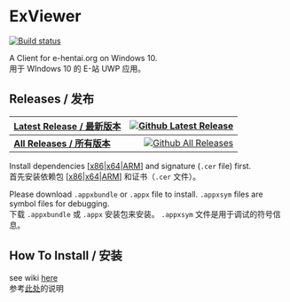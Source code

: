 # ExViewer
[![Build status](https://build.appcenter.ms/v0.1/apps/1d95ad63-8ff4-4266-9235-d2079686e6cb/branches/master/badge)](https://appcenter.ms)

A Client for e-hentai.org on Windows 10.    
用于 WIndows 10 的 E-站 UWP 应用。

## Releases / 发布
|[Latest Release / 最新版本](https://github.com/OpportunityLiu/ExViewer/releases/latest)|[![Github Latest Release](https://img.shields.io/github/downloads/OpportunityLiu/ExViewer/latest/total.svg)](https://github.com/OpportunityLiu/ExViewer/releases/latest)|
|:---|---:|
|[**All Releases / 所有版本**](https://github.com/OpportunityLiu/ExViewer/releases)|[![Github All Releases](https://img.shields.io/github/downloads/OpportunityLiu/ExViewer/total.svg)](https://github.com/OpportunityLiu/ExViewer/releases)|

Install dependencies [[x86](https://raw.github.com/wiki/OpportunityLiu/ExViewer/Dependencies/x86.zip)|[x64](https://raw.github.com/wiki/OpportunityLiu/ExViewer/Dependencies/x64.zip)|[ARM](https://raw.github.com/wiki/OpportunityLiu/ExViewer/Dependencies/ARM.zip)] and signature (`.cer` file) first.     
首先安装依赖包 [[x86](https://raw.github.com/wiki/OpportunityLiu/ExViewer/Dependencies/x86.zip)|[x64](https://raw.github.com/wiki/OpportunityLiu/ExViewer/Dependencies/x64.zip)|[ARM](https://raw.github.com/wiki/OpportunityLiu/ExViewer/Dependencies/ARM.zip)] 和证书（`.cer` 文件）。

Please download `.appxbundle` or `.appx` file to install.
`.appxsym` files are symbol files for debugging.    
下载 `.appxbundle` 或 `.appx` 安装包来安装。
`.appxsym` 文件是用于调试的符号信息。

## How To Install / 安装
see wiki [here](https://github.com/OpportunityLiu/ExViewer/wiki/How-to-Install)    
参考[此处](https://github.com/OpportunityLiu/ExViewer/wiki/安装说明)的说明
